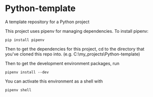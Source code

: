 # Python-template
A template repository for a Python project

This project uses pipenv for managing dependencies. To install pipenv:

`pip install pipenv`

Then to get the dependencies for this project, cd to the directory that you've
cloned this repo into. (e.g. C:\\my_projects\\Python-template)

Then to get the development environment packages, run

`pipenv install --dev`

You can activate this environment as a shell with

`pipenv shell`
